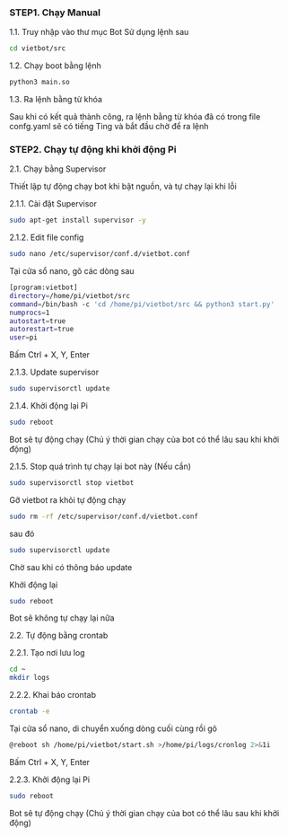 
### STEP1. Chạy Manual

1.1. Truy nhập vào thư mục Bot
Sử dụng lệnh sau

```sh
cd vietbot/src
```
1.2. Chạy boot bằng lệnh 

```sh
python3 main.so
```
1.3. Ra lệnh bằng từ khóa

Sau khi có kết quả thành công, ra lệnh bằng từ khóa đã có trong file confg.yaml sẽ có tiếng Ting và bắt đầu chờ để ra lệnh


### STEP2.  Chạy tự động khi khởi động Pi

2.1. Chạy bằng Supervisor

Thiết lập tự động chạy bot khi bật nguồn, và tự chạy lại khi lỗi

2.1.1. Cài đặt Supervisor

```sh
sudo apt-get install supervisor -y

```
2.1.2. Edit file config 

```sh
sudo nano /etc/supervisor/conf.d/vietbot.conf

```
Tại cửa sổ nano, gõ các dòng sau

```sh
[program:vietbot]
directory=/home/pi/vietbot/src
command=/bin/bash -c 'cd /home/pi/vietbot/src && python3 start.py'
numprocs=1
autostart=true
autorestart=true
user=pi
```
Bấm Ctrl + X, Y, Enter

2.1.3. Update supervisor
```sh
sudo supervisorctl update
```
2.1.4. Khởi động lại Pi 

```sh
sudo reboot
```

Bot sẽ tự động chạy (Chú ý thời gian chạy của bot có thể lâu sau khi khởi động)

2.1.5. Stop quá trình tự chạy lại bot này (Nếu cần)

```sh
sudo supervisorctl stop vietbot
```

Gỡ vietbot ra khỏi tự động chạy

```sh
sudo rm -rf /etc/supervisor/conf.d/vietbot.conf 
```
sau đó

```sh
sudo supervisorctl update
```
Chờ sau khi có thông báo update

Khởi động lại

```sh
sudo reboot
```
Bot sẽ không tự chạy lại nữa


2.2. Tự động bằng crontab

2.2.1. Tạo nơi lưu log

```sh
cd ~
mkdir logs
```
2.2.2. Khai báo crontab

```sh
crontab -e
```
Tại cửa sổ nano, di chuyển xuống dòng cuối cùng rồi gõ

```sh
@reboot sh /home/pi/vietbot/start.sh >/home/pi/logs/cronlog 2>&1i
```
Bấm Ctrl + X, Y, Enter

2.2.3. Khởi động lại Pi 

```sh
sudo reboot
```

Bot sẽ tự động chạy (Chú ý thời gian chạy của bot có thể lâu sau khi khởi động)
